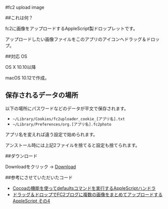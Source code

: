 #fc2 upload image

##これは何？

fc2に画像をアップロードするAppleScript製ドロップレットです。

アップロードしたい画像ファイルをこのアプリのアイコンへドラッグ＆ドロップ。

##対応 OS

OS X 10.10以降

macOS 10.12で作成。

## 保存されるデータの場所

以下の場所にパスワードなどのデータが平文で保存されます。

- ``~/Library/Cookies/fc2uploader_cookie_[アプリ名].txt``
- ``~/Library/Preferences/org.[アプリ名].fc2photo``

アプリ名を変えれば違う設定で始められます。

アンストール時には上記2ファイルを捨てると設定も捨てられます。

##ダウンロード

Downloadをクリック → [Download](https://github.com/veadar/fc2-upload-image/releases)


##参考にさせていただいたコード

- [Cocoaの機能を使ってdefaultsコマンドを実行するAppleScriptハンドラ](http://qiita.com/szk-3/items/7b23c77196ba8d26ed77)
- [ドラッグ＆ドロップでFC2ブログに複数の画像をまとめてアップロードするAppleScript その4](http://chocolife.blog80.fc2.com/blog-entry-65.html)